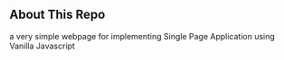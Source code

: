 ## About This Repo
a very simple webpage for implementing Single Page Application using Vanilla Javascript